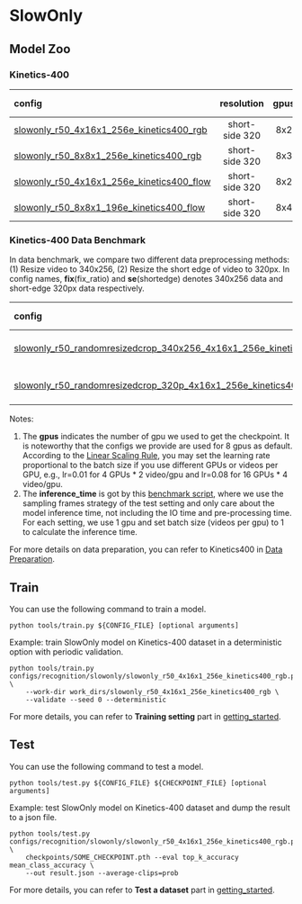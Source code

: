 # SlowOnly

## Model Zoo

### Kinetics-400

|config | resolution | gpus | backbone |pretrain| top1 acc| top5 acc | inference_time(video/s) | gpu_mem(M) | ckpt | log| json|
|:--|:--:|:--:|:--:|:--:|:--:|:--:|:--:|:--:|:--:|:--:|:--:|
|[slowonly_r50_4x16x1_256e_kinetics400_rgb](/configs/recognition/slowonly/slowonly_r50_4x16x1_256e_kinetics400_rgb.py)|short-side 320|8x2| ResNet50 | None |73.02|90.77|4.0 (40x3 frames)|3168|[ckpt](https://openmmlab.oss-accelerate.aliyuncs.com/mmaction/recognition/slowonly/slowonly_r50_4x16x1_256e_kinetics400_rgb/slowonly_r50_4x16x1_256e_kinetics400_rgb_20200704-a69556c6.pth)| [log](https://openmmlab.oss-accelerate.aliyuncs.com/mmaction/recognition/slowonly/slowonly_r50_4x16x1_256e_kinetics400_rgb/so_4x16.log)| [json](https://openmmlab.oss-accelerate.aliyuncs.com/mmaction/recognition/slowonly/slowonly_r50_4x16x1_256e_kinetics400_rgb/slowonly_r50_4x16_73.02_90.77.log.json)|
|[slowonly_r50_8x8x1_256e_kinetics400_rgb](/configs/recognition/slowonly/slowonly_r50_8x8x1_256e_kinetics400_rgb.py) |short-side 320|8x3| ResNet50 | None |74.93|91.92|2.3 (80x3 frames)|5820| [ckpt](https://openmmlab.oss-accelerate.aliyuncs.com/mmaction/recognition/slowonly/slowonly_r50_8x8x1_256e_kinetics400_rgb/slowonly_r50_8x8x1_256e_kinetics400_rgb_20200703-a79c555a.pth) | [log](https://openmmlab.oss-accelerate.aliyuncs.com/mmaction/recognition/slowonly/slowonly_r50_8x8x1_256e_kinetics400_rgb/so_8x8.log)| [json](https://openmmlab.oss-accelerate.aliyuncs.com/mmaction/recognition/slowonly/slowonly_r50_8x8x1_256e_kinetics400_rgb/slowonly_r50_8x8_74.93_91.92.log.json)|
|[slowonly_r50_4x16x1_256e_kinetics400_flow](/configs/recognition/slowonly/slowonly_r50_4x16x1_256e_kinetics400_flow.py)|short-side 320|8x2| ResNet50  | ImageNet |61.79|83.62|x|8450| [ckpt](https://openmmlab.oss-accelerate.aliyuncs.com/mmaction/recognition/slowonly/slowonly_r50_4x16x1_256e_kinetics400_flow/slowonly_r50_4x16x1_256e_kinetics400_flow_20200704-decb8568.pth) | [log](https://openmmlab.oss-accelerate.aliyuncs.com/mmaction/recognition/slowonly/slowonly_r50_4x16x1_256e_kinetics400_flow/slowonly_r50_4x16x1_256e_kinetics400_flow_61.8_83.6.log) | [json](https://openmmlab.oss-accelerate.aliyuncs.com/mmaction/recognition/slowonly/slowonly_r50_4x16x1_256e_kinetics400_flow/slowonly_r50_4x16x1_256e_kinetics400_flow_61.8_83.6.log.json)|
|[slowonly_r50_8x8x1_196e_kinetics400_flow](/configs/recognition/slowonly/slowonly_r50_8x8x1_256e_kinetics400_flow.py) |short-side 320|8x4| ResNet50 | ImageNet |65.76|86.25|x|8455| [ckpt](https://openmmlab.oss-accelerate.aliyuncs.com/mmaction/recognition/slowonly/slowonly_r50_8x8x1_256e_kinetics400_flow/slowonly_r50_8x8x1_256e_kinetics400_flow_20200704-6b384243.pth) | [log](https://openmmlab.oss-accelerate.aliyuncs.com/mmaction/recognition/slowonly/slowonly_r50_8x8x1_256e_kinetics400_flow/slowonly_r50_8x8x1_196e_kinetics400_flow_65.8_86.3.log) | [json](https://openmmlab.oss-accelerate.aliyuncs.com/mmaction/recognition/slowonly/slowonly_r50_8x8x1_256e_kinetics400_flow/slowonly_r50_8x8x1_196e_kinetics400_flow_65.8_86.3.log.json)|

### Kinetics-400 Data Benchmark
In data benchmark, we compare two different data preprocessing methods: (1) Resize video to 340x256, (2) Resize the short edge of video to 320px. In config names, **fix**(fix_ratio) and **se**(shortedge) denotes 340x256 data and short-edge 320px data respectively.

| config                                                       |   resolution   | gpus | backbone | Input | pretrain | top1 acc | top5 acc |  testing protocol  |   ckpt   |   log   |   json   |
| :----------------------------------------------------------- | :------------: | :--: | :------: | :---: | :------: | :------: | :------: | :----------------: | :------: | :-----: | :------: |
| [slowonly_r50_randomresizedcrop_340x256_4x16x1_256e_kinetics400_rgb](data_benchmark/slowonly_r50_randomresizedcrop_340x256_4x16x1_256e_kinetics400_rgb.py) |    340x256     | 8x2  | ResNet50 | 4x16  |   None   |  73.02   |  90.77   | 10 clips x 3 crops | [ckpt]() | [log]() | [json]() |
| [slowonly_r50_randomresizedcrop_320p_4x16x1_256e_kinetics400_rgb](data_benchmark/slowonly_r50_randomresizedcrop_320p_4x16x1_256e_kinetics400_rgb.py) | short-side 320 | 8x2  | ResNet50 | 4x16  |   None   |  71.61   |  90.05   | 10 clips x 3 crops | [ckpt]() | [log]() | [json]() |

Notes:

1. The **gpus** indicates the number of gpu we used to get the checkpoint. It is noteworthy that the configs we provide are used for 8 gpus as default.
According to the [Linear Scaling Rule](https://arxiv.org/abs/1706.02677), you may set the learning rate proportional to the batch size if you use different GPUs or videos per GPU,
e.g., lr=0.01 for 4 GPUs * 2 video/gpu and lr=0.08 for 16 GPUs * 4 video/gpu.
2. The **inference_time** is got by this [benchmark script](/tools/benchmark.py), where we use the sampling frames strategy of the test setting and only care about the model inference time,
not including the IO time and pre-processing time. For each setting, we use 1 gpu and set batch size (videos per gpu) to 1 to calculate the inference time.

For more details on data preparation, you can refer to Kinetics400 in [Data Preparation](/docs/data_preparation.md).

## Train
You can use the following command to train a model.
```shell
python tools/train.py ${CONFIG_FILE} [optional arguments]
```

Example: train SlowOnly model on Kinetics-400 dataset in a deterministic option with periodic validation.
```shell
python tools/train.py configs/recognition/slowonly/slowonly_r50_4x16x1_256e_kinetics400_rgb.py \
    --work-dir work_dirs/slowonly_r50_4x16x1_256e_kinetics400_rgb \
    --validate --seed 0 --deterministic
```

For more details, you can refer to **Training setting** part in [getting_started](/docs/getting_started.md#training-setting).

## Test
You can use the following command to test a model.
```shell
python tools/test.py ${CONFIG_FILE} ${CHECKPOINT_FILE} [optional arguments]
```

Example: test SlowOnly model on Kinetics-400 dataset and dump the result to a json file.
```shell
python tools/test.py configs/recognition/slowonly/slowonly_r50_4x16x1_256e_kinetics400_rgb.py \
    checkpoints/SOME_CHECKPOINT.pth --eval top_k_accuracy mean_class_accuracy \
    --out result.json --average-clips=prob
```

For more details, you can refer to **Test a dataset** part in [getting_started](/docs/getting_started.md#test-a-dataset).
